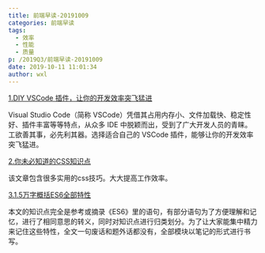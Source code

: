 ```yaml
---
title: 前端早读-20191009
categories: 前端早读
tags:
  - 效率
  - 性能
  - 质量
p: /2019Q3/前端早读-20191009
date: 2019-10-11 11:01:34
author: wxl
---
```


[1.DIY VSCode 插件，让你的开发效率突飞猛进](https://juejin.im/post/5d9f2f436fb9a04e187c9c24)

Visual Studio Code（简称 VSCode）凭借其占用内存小、文件加载快、稳定性好、插件丰富等等特点，从众多 IDE 中脱颖而出，受到了广大开发人员的青睐。工欲善其事，必先利其器。选择适合自己的 VSCode 插件，能够让你的开发效率突飞猛进。

[2.你未必知道的CSS知识点](https://juejin.im/post/5d9ec8b0518825651b1dffa3)

该文章包含很多实用的css技巧。大大提高工作效率。

[3.1.5万字概括ES6全部特性](https://juejin.im/post/5d9bf530518825427b27639d)

本文的知识点完全是参考或摘录《ES6》里的语句，有部分语句为了方便理解和记忆，进行了相同意思的转义，同时对知识点进行归类划分。为了让大家能集中精力来记住这些特性，全文一句废话和题外话都没有，全部模块以笔记的形式进行书写。

